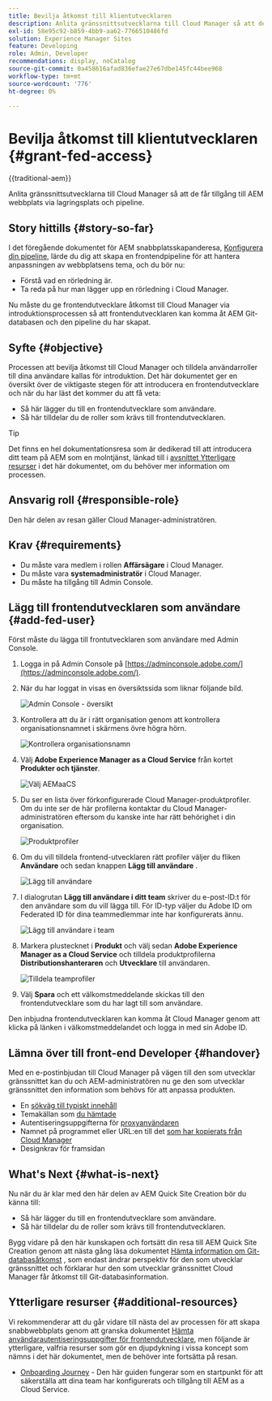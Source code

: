 ```yaml
---
title: Bevilja åtkomst till klientutvecklaren
description: Anlita gränssnittsutvecklarna till Cloud Manager så att de får tillgång till AEM webbplats via lagringsplats och pipeline.
exl-id: 58e95c92-b859-4bb9-aa62-7766510486fd
solution: Experience Manager Sites
feature: Developing
role: Admin, Developer
recommendations: display, noCatalog
source-git-commit: 0a458616afad836efae27e67dbe145fc44bee968
workflow-type: tm+mt
source-wordcount: '776'
ht-degree: 0%

---
```



# Bevilja åtkomst till klientutvecklaren {#grant-fed-access}

{{traditional-aem}}

Anlita gränssnittsutvecklarna till Cloud Manager så att de får tillgång till AEM webbplats via lagringsplats och pipeline.

## Story hittills {#story-so-far}

I det föregående dokumentet för AEM snabbplatsskapanderesa, [Konfigurera din pipeline](pipeline-setup.md), lärde du dig att skapa en frontendpipeline för att hantera anpassningen av webbplatsens tema, och du bör nu:

* Förstå vad en rörledning är.
* Ta reda på hur man lägger upp en rörledning i Cloud Manager.

Nu måste du ge frontendutvecklare åtkomst till Cloud Manager via introduktionsprocessen så att frontendutvecklaren kan komma åt AEM Git-databasen och den pipeline du har skapat.

## Syfte {#objective}

Processen att bevilja åtkomst till Cloud Manager och tilldela användarroller till dina användare kallas för introduktion. Det här dokumentet ger en översikt över de viktigaste stegen för att introducera en frontendutvecklare och när du har läst det kommer du att få veta:

* Så här lägger du till en frontendutvecklare som användare.
* Så här tilldelar du de roller som krävs till frontendutvecklaren.

>[!TIP]
>
>Det finns en hel dokumentationsresa som är dedikerad till att introducera ditt team på AEM som en molntjänst, länkad till i [avsnittet Ytterligare resurser](#additional-resources) i det här dokumentet, om du behöver mer information om processen.

## Ansvarig roll {#responsible-role}

Den här delen av resan gäller Cloud Manager-administratören.

## Krav {#requirements}

* Du måste vara medlem i rollen **Affärsägare** i Cloud Manager.
* Du måste vara **systemadministratör** i Cloud Manager.
* Du måste ha tillgång till Admin Console.

## Lägg till frontendutvecklaren som användare {#add-fed-user}

Först måste du lägga till frontutvecklaren som användare med Admin Console.

1. Logga in på Admin Console på [https://adminconsole.adobe.com/](https://adminconsole.adobe.com/).

1. När du har loggat in visas en översiktssida som liknar följande bild.

   ![Admin Console - översikt](assets/admin-console.png)

1. Kontrollera att du är i rätt organisation genom att kontrollera organisationsnamnet i skärmens övre högra hörn.

   ![Kontrollera organisationsnamn](assets/correct-org.png)

1. Välj **Adobe Experience Manager as a Cloud Service** från kortet **Produkter och tjänster**.

   ![Välj AEMaaCS](assets/select-aemaacs.png)

1. Du ser en lista över förkonfigurerade Cloud Manager-produktprofiler. Om du inte ser de här profilerna kontaktar du Cloud Manager-administratören eftersom du kanske inte har rätt behörighet i din organisation.

   ![Produktprofiler](assets/product-profiles.png)

1. Om du vill tilldela frontend-utvecklaren rätt profiler väljer du fliken **Användare** och sedan knappen **Lägg till användare** .

   ![Lägg till användare](assets/add-user.png)

1. I dialogrutan **Lägg till användare i ditt team** skriver du e-post-ID:t för den användare som du vill lägga till. För ID-typ väljer du Adobe ID om Federated ID för dina teammedlemmar inte har konfigurerats ännu.

   ![Lägg till användare i team](assets/add-to-team.png)

1. Markera plustecknet i **Produkt** och välj sedan **Adobe Experience Manager as a Cloud Service** och tilldela produktprofilerna **Distributionshanteraren** och **Utvecklare** till användaren.

   ![Tilldela teamprofiler](assets/assign-team.png)

1. Välj **Spara** och ett välkomstmeddelande skickas till den frontendutvecklare som du har lagt till som användare.

Den inbjudna frontendutvecklaren kan komma åt Cloud Manager genom att klicka på länken i välkomstmeddelandet och logga in med sin Adobe ID.

## Lämna över till front-end Developer {#handover}

Med en e-postinbjudan till Cloud Manager på vägen till den som utvecklar gränssnittet kan du och AEM-administratören nu ge den som utvecklar gränssnittet den information som behövs för att anpassa produkten.

* En [sökväg till typiskt innehåll](#example-page)
* Temakällan som [du hämtade](#download-theme)
* Autentiseringsuppgifterna för [proxyanvändaren](#proxy-user)
* Namnet på programmet eller URL:en till det [som har kopierats från Cloud Manager](pipeline-setup.md#login)
* Designkrav för framsidan

## What&#39;s Next {#what-is-next}

Nu när du är klar med den här delen av AEM Quick Site Creation bör du känna till:

* Så här lägger du till en frontendutvecklare som användare.
* Så här tilldelar du de roller som krävs till frontendutvecklaren.

Bygg vidare på den här kunskapen och fortsätt din resa till AEM Quick Site Creation genom att nästa gång läsa dokumentet [Hämta information om Git-databasåtkomst](retrieve-access.md) , som endast ändrar perspektiv för den som utvecklar gränssnittet och förklarar hur den som utvecklar gränssnittet Cloud Manager får åtkomst till Git-databasinformation.

## Ytterligare resurser {#additional-resources}

Vi rekommenderar att du går vidare till nästa del av processen för att skapa snabbwebbplats genom att granska dokumentet [Hämta användarautentiseringsuppgifter för frontendutvecklare](retrieve-access.md), men följande är ytterligare, valfria resurser som gör en djupdykning i vissa koncept som nämns i det här dokumentet, men de behöver inte fortsätta på resan.

* [Onboarding Journey](/help/journey-onboarding/overview.md) - Den här guiden fungerar som en startpunkt för att säkerställa att dina team har konfigurerats och tillgång till AEM as a Cloud Service.

